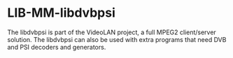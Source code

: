 LIB-MM-libdvbpsi
================

The libdvbpsi is part of the VideoLAN project, a full MPEG2 client/server solution. The libdvbpsi can also be used with extra programs that need DVB and PSI decoders and generators.
